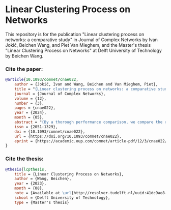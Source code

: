 # Linear Clustering Process on Networks
This repository is for the publication "Linear clustering process on networks: a comparative study" in Journal of Complex Networks by Ivan Jokić, Beichen Wang, and Piet Van Mieghem, and the Master's thesis "Linear Clustering Process on Networks" at Delft University of Technology by Beichen Wang.

### Cite the paper:
```bibtex
@article{10.1093/comnet/cnae022,
    author = {Jokić, Ivan and Wang, Beichen and Van Mieghem, Piet},
    title = "{Linear clustering process on networks: a comparative study}",
    journal = {Journal of Complex Networks},
    volume = {12},
    number = {3},
    pages = {cnae022},
    year = {2024},
    month = {05},
    abstract = "{By a thorough performance comparison, we compare the recently proposed, operator-based linear clustering process on a network with classical, existing clustering algorithms. The linear clustering process produces clusters or partitions based on the eigenstructure of a linear operator on a graph that replaces nodes to ‘more natural’ positions by attractive and repulsive forces. Synthetic benchmarks, along with real-world networks possessing or lacking a known community structure, are considered. Our comparative analysis demonstrates that our linear clustering process generates superior partitions compared to the algorithms assessed in most instances, while of comparable computational complexity with the simplest existing clustering algorithms.}",
    issn = {2051-1329},
    doi = {10.1093/comnet/cnae022},
    url = {https://doi.org/10.1093/comnet/cnae022},
    eprint = {https://academic.oup.com/comnet/article-pdf/12/3/cnae022/57945839/cnae022.pdf},
}
```

### Cite the thesis:
```bibtex
@thesis{lcpthesis,
    title = {Linear Clustering Process on Networks},
    author = {Wang, Beichen},
    year = {2023},
    month = {08},
    note = {Available at \url{http://resolver.tudelft.nl/uuid:41dc9ae8-2055-47d1-bb0a-a870cc076cdc}},
    school = {Delft University of Technology},
    type = {Master's thesis}
```
